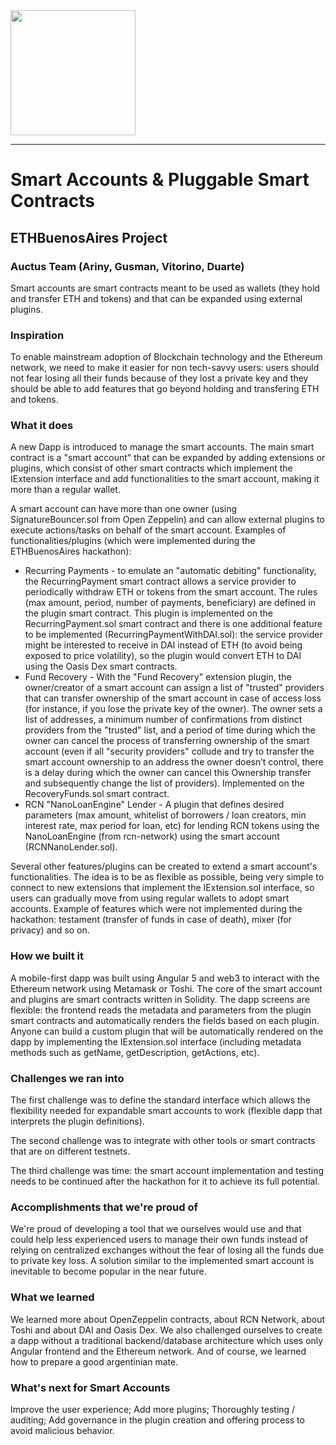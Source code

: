<img src="http://dl.auctus.org/img/logos/auctus_logo.png" width="200px" >

---

# Smart Accounts & Pluggable Smart Contracts 
## ETHBuenosAires Project
### Auctus Team (Ariny, Gusman, Vitorino, Duarte)

Smart accounts are smart contracts meant to be used as wallets (they hold and transfer ETH and tokens) and that can be expanded using external plugins.

### Inspiration
To enable mainstream adoption of Blockchain technology and the Ethereum network, we need to make it easier for non tech-savvy users: users should not fear losing all their funds because of they lost a private key and they should be able to add features that go beyond holding and transfering ETH and tokens.

### What it does
A new Dapp is introduced to manage the smart accounts. The main smart contract is a "smart account" that can be expanded by adding extensions or plugins, which consist of other smart contracts which implement the IExtension interface and add functionalities to the smart account, making it more than a regular wallet.

A smart account can have more than one owner (using SignatureBouncer.sol from Open Zeppelin) and can allow external plugins to execute actions/tasks on behalf of the smart account. Examples of functionalities/plugins (which were implemented during the ETHBuenosAires hackathon):

* Recurring Payments - to emulate an "automatic debiting" functionality, the RecurringPayment smart contract allows a service provider to periodically withdraw ETH or tokens from the smart account. The rules (max amount, period, number of payments, beneficiary) are defined in the plugin smart contract. This plugin is implemented on the RecurringPayment.sol smart contract and there is one additional feature to be implemented (RecurringPaymentWithDAI.sol): the service provider might be interested to receive in DAI instead of ETH (to avoid being exposed to price volatility), so the plugin would convert ETH to DAI using the Oasis Dex smart contracts.
* Fund Recovery - With the "Fund Recovery" extension plugin, the owner/creator of a smart account can assign a list of "trusted" providers that can transfer ownership of the smart account in case of access loss (for instance, if you lose the private key of the owner). The owner sets a list of addresses, a minimum number of confirmations from distinct providers from the "trusted" list, and a period of time during which the owner can cancel the process of transferring ownership of the smart account (even if all "security providers" collude and try to transfer the smart account ownership to an address the owner doesn’t control, there is a delay during which the owner can cancel this Ownership transfer and subsequently change the list of providers). Implemented on the RecoveryFunds.sol smart contract.
* RCN "NanoLoanEngine" Lender - A plugin that defines desired parameters (max amount, whitelist of borrowers / loan creators, min interest rate, max period for loan, etc) for lending RCN tokens using the NanoLoanEngine (from rcn-network) using the smart account (RCNNanoLender.sol).

Several other features/plugins can be created to extend a smart account's functionalities. The idea is to be as flexible as possible, being very simple to connect to new extensions that implement the IExtension.sol interface, so users can gradually move from using regular wallets to adopt smart accounts. Example of features which were not implemented during the hackathon: testament (transfer of funds in case of death), mixer (for privacy) and so on.

### How we built it
A mobile-first dapp was built using Angular 5 and web3 to interact with the Ethereum network using Metamask or Toshi. The core of the smart account and plugins are smart contracts written in Solidity. The dapp screens are flexible: the frontend reads the metadata and parameters from the plugin smart contracts and automatically renders the fields based on each plugin. Anyone can build a custom plugin that will be automatically rendered on the dapp by implementing the IExtension.sol interface (including metadata methods such as getName, getDescription, getActions, etc).

### Challenges we ran into
The first challenge was to define the standard interface which allows the flexibility needed for expandable smart accounts to work (flexible dapp that interprets the plugin definitions).

The second challenge was to integrate with other tools or smart contracts that are on different testnets. 

The third challenge was time: the smart account implementation and testing needs to be continued after the hackathon for it to achieve its full potential.

### Accomplishments that we're proud of
We're proud of developing a tool that we ourselves would use and that could help less experienced users to manage their own funds instead of relying on centralized exchanges without the fear of losing all the funds due to private key loss. A solution similar to the implemented smart account is inevitable to become popular in the near future.

### What we learned
We learned more about OpenZeppelin contracts, about RCN Network, about Toshi and about DAI and Oasis Dex.
We also challenged ourselves to create a dapp without a traditional backend/database architecture which uses only Angular frontend and the Ethereum network.
And of course, we learned how to prepare a good argentinian mate.

### What's next for Smart Accounts
Improve the user experience;
Add more plugins;
Thoroughly testing / auditing;
Add governance in the plugin creation and offering process to avoid malicious behavior.